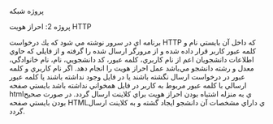پروژه شبکه

پروژه 2: احراز هويت HTTP

برنامه اي در سرور نوشته مي شود كه يك درخواست HTTP كه داخل آن بايستي نام و كلمه عبور كاربر قرار داده شده و از مرورگر ارسال شده را گرفته و از فايلي كه حاوي اطلاعات دانشجويان اعم از نام كاربري، كلمه عبور، كد دانشجويي، نام، نام خانوادگي، معدل و رشته دانشجو مي‌باشد عمل احراز هويت را انجام دهد. اگر نام كاربري و كلمه عبور در درخواست ارسال نگشته باشند يا در فايل وجود نداشته باشند يا كلمه عبور ارسالي با كلمه عبور مربوط به كاربر در فايل همخواني نداشته باشد بايستي صفحه htmlي به منزله اشتباه بودن احراز هويت براي كلاينت ارسال گردد. در صورت صحيح بودن بايستي صفحه HTMLي داراي مشخصات آن دانشجو ايجاد گشته و به كلاينت ارسال گردد.

